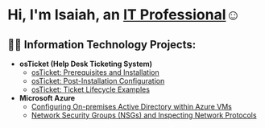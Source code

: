 
<h1>Hi, I'm Isaiah, an <a href="https://www.linkedin.com/in/isaiah-johnson-ba9314208/">IT Professional</a>☺</h1>

<h2>👨‍💻 Information Technology Projects:</h2>

- <b>osTicket (Help Desk Ticketing System)</b>
  - [osTicket: Prerequisites and Installation](https://github.com/ij0049/osticket-prereqs)
  - [osTicket: Post-Installation Configuration](https://github.com/ij0049/osticket-Post-Installation-Configuration)
  - [osTicket: Ticket Lifecycle Examples](https://github.com/ij0049/osTicket-tickets-and-lifecycle)
- <b>Microsoft Azure</b>
  - [Configuring On-premises Active Directory within Azure VMs](https://github.com/ij0049/Configuring-On-premises-Active-Directory-Within-Azure-VMs)
  - [Network Security Groups (NSGs) and Inspecting Network Protocols](https://github.com/ij0049/Network-Security-Groups-NSGs-and-Inspecting-Traffic-Between-Azure-Virtual-Machines)


